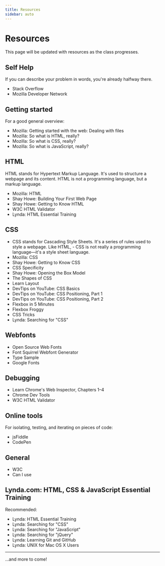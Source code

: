 ```yaml
---
title: Resources
sidebar: auto
---
```


# Resources

This page will be updated with resources as the class progresses.

## Self Help

If you can describe your problem in words, you're already halfway there.

- Stack Overflow
- Mozilla Developer Network

## Getting started

For a good general overview:

- Mozilla: Getting started with the web: Dealing with files
- Mozilla: So what is HTML, really?
- Mozilla: So what is CSS, really?
- Mozilla: So what is JavaScript, really?

## HTML

HTML stands for Hypertext Markup Language. It's used to structure a webpage and its content. HTML is not a programming language, but a markup language.

- Mozilla: HTML
- Shay Howe: Building Your First Web Page
- Shay Howe: Getting to Know HTML
- W3C HTML Validator
- Lynda: HTML Essential Training

## CSS

- CSS stands for Cascading Style Sheets. It's a series of rules used to style a webpage. Like HTML, - CSS is not really a programming language—it's a style sheet language.
- Mozilla: CSS
- Shay Howe: Getting to Know CSS
- CSS Specificity
- Shay Howe: Opening the Box Model
- The Shapes of CSS
- Learn Layout
- DevTips on YouTube: CSS Basics
- DevTips on YouTube: CSS Positioning, Part 1
- DevTips on YouTube: CSS Positioning, Part 2
- Flexbox in 5 Minutes
- Flexbox Froggy
- CSS Tricks
- Lynda: Searching for "CSS"

## Webfonts

- Open Source Web Fonts
- Font Squirrel Webfont Generator
- Type Sample
- Google Fonts

## Debugging

- Learn Chrome's Web Inspector, Chapters 1–4
- Chrome Dev Tools
- W3C HTML Validator

## Online tools

For isolating, testing, and iterating on pieces of code:

- jsFiddle
- CodePen

## General

- W3C
- Can I use

## Lynda.com: HTML, CSS & JavaScript Essential Training

Recommended:

- Lynda: HTML Essential Training
- Lynda: Searching for "CSS"
- Lynda: Searching for "JavaScript"
- Lynda: Searching for "jQuery"
- Lynda: Learning Git and GitHub
- Lynda: UNIX for Mac OS X Users

---

...and more to come!
